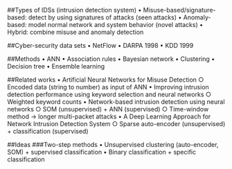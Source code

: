 ##Types of IDSs (intrusion detection system)
	• Misuse-based/signature-based: detect by using signatures of attacks (seen attacks)
	• Anomaly-based: model normal network and system behavior (novel attacks)
	• Hybrid: combine misuse and anomaly detection

##Cyber-security data sets
	• NetFlow
	• DARPA 1998
	• KDD 1999

##Methods
	• ANN
	• Association rules
	• Bayesian network
	• Clustering
	• Decision tree
	• Ensemble learning

##Related works
	• Artificial Neural Networks for Misuse Detection
		○ Encoded data (string to number) as input of ANN
	• Improving intrusion detection performance using keyword selection and neural networks
		○ Weighted keyword counts
	• Network-based intrusion detection using neural networks
		○ SOM (unsupervised) + ANN (supervised)
		○ Time-window method -> longer multi-packet attacks
	• A Deep Learning Approach for Network Intrusion Detection System
		○ Sparse auto-encoder (unsupervised) + classification (supervised)

##Ideas
###Two-step methods
	• Unsupervised clustering (auto-encoder, SOM) + supervised classification
	• Binary classification + specific classification
